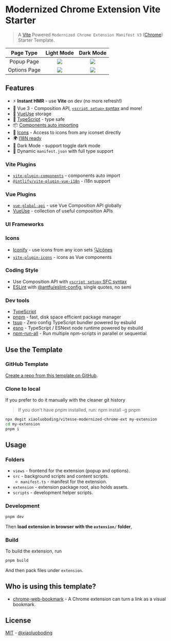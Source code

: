# Modernized Chrome Extension Vite Starter

> A [Vite](https://vitejs.dev/) Powered `Modernized Chrome Extension Manifest V3` ([Chrome](https://developer.chrome.com/docs/extensions/mv3/getstarted/)) Starter Template.


| Page Type | Light Mode | Dark Mode |
| :---: | :---: | :---: |
| Popup Page | ![](https://cdn.jsdelivr.net/gh/xiaoluoboding/image-hub-for-repo@latest/vitesse-modernized-chrome-ext/202107_extpreview_popup_light.png) | ![](https://cdn.jsdelivr.net/gh/xiaoluoboding/image-hub-for-repo@latest/vitesse-modernized-chrome-ext/202107_extpreview_popup_dark.png) |
| Options Page | ![](https://cdn.jsdelivr.net/gh/xiaoluoboding/image-hub-for-repo@latest/vitesse-modernized-chrome-ext/202107_extpreview_options_light.png) | ![](https://cdn.jsdelivr.net/gh/xiaoluoboding/image-hub-for-repo@latest/vitesse-modernized-chrome-ext/202107_extpreview_options_dark.png) |

## Features

- ⚡️ **Instant HMR** - use **Vite** on dev (no more refresh!)
- 🥝 Vue 3 - Composition API, [`<script setup>` syntax](https://github.com/vuejs/rfcs/blob/master/active-rfcs/0040-script-setup.md) and more!
- 💬 [VueUse](https://github.com/antfu/vueuse) storage
- 🦾 [TypeScript](https://www.typescriptlang.org/) - type safe
- 📦 [Components auto importing](./views/components)
- 🌟 [Icons](./views/components) - Access to icons from any iconset directly
- 🌍 [I18N ready](views/locales)
- 🌛 Dark Mode - support toggle dark mode
- 📃 Dynamic `manifest.json` with full type support

### Vite Plugins

- [`vite-plugin-components`](https://github.com/antfu/vite-plugin-components) - components auto import
- [`@intlify/vite-plugin-vue-i18n`](https://github.com/intlify/bundle-tools/blob/main/packages/vite-plugin-vue-i18n/README.md) - i18n support

### Vue Plugins

- [`vue-global-api`](https://github.com/antfu/vue-global-api) - use Vue Composition API globally
- [VueUse](https://github.com/antfu/vueuse) - collection of useful composition APIs

### UI Frameworks


### Icons

- [Iconify](https://iconify.design) - use icons from any icon sets [🔍Icônes](https://icones.netlify.app/)
- [`vite-plugin-icons`](https://github.com/antfu/vite-plugin-icons) - icons as Vue components

### Coding Style

- Use Composition API with [`<script setup>` SFC syntax](https://github.com/vuejs/rfcs/pull/227)
- [ESLint](https://eslint.org/) with [@antfu/eslint-config](https://github.com/antfu/eslint-config), single quotes, no semi

### Dev tools

- [TypeScript](https://www.typescriptlang.org/)
- [pnpm](https://pnpm.js.org/) - fast, disk space efficient package manager
- [tsup](https://github.com/egoist/tsup) - Zero config TypeScript bundler powered by esbuild
- [esno](https://github.com/antfu/esno) - TypeScript / ESNext node runtime powered by esbuild
- [npm-run-all](https://github.com/mysticatea/npm-run-all) - Run multiple npm-scripts in parallel or sequential

## Use the Template

### GitHub Template

[Create a repo from this template on GitHub](https://github.com/xiaoluoboding/vitesse-modernized-chrome-ext/generate).

### Clone to local

If you prefer to do it manually with the cleaner git history

> If you don't have pnpm installed, run: npm install -g pnpm

```bash
npx degit xiaoluoboding/vitesse-modernized-chrome-ext my-extension
cd my-extension
pnpm i
```

## Usage

### Folders

- `views` - frontend for the extension (popup and options).
- `src` - background scripts and content scripts.
  - `manifest.ts` - manifest for the extension.
- `extension` - extension package root, also holds assets.
- `scripts` - development helper scripts.

### Development

```bash
pnpm dev
```

Then **load extension in browser with the `extension/` folder**,

### Build

To build the extension, run

```bash
pnpm build
```

And then pack files under `extension`.

## Who is using this template?

* [chrome-web-bookmark](https://github.com/xiaoluoboding/chrome-web-bookmark) - A Chrome extension can turn a link as a visual bookmark.

## License

  [MIT](./LICENSE) - [@xiaoluoboding](https://github.com/xiaoluoboding)